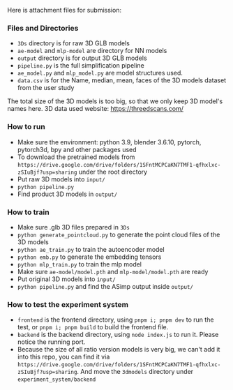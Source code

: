 Here is attachment files for submission:

### Files and Directories

- `3Ds` directory is for raw 3D GLB models
- `ae-model` and `mlp-model` are directory for NN models
- `output` directory is for output 3D GLB models
- `pipeline.py` is the full simplification pipeline
- `ae_model.py` and `mlp_model.py` are model structures used.
- `data.csv` is for the Name, median, mean, faces of the 3D models dataset from the user study

The total size of the 3D models is too big, so that we only keep 3D model's names here. 3D data used website: https://threedscans.com/

### How to run

- Make sure the environment: python 3.9, blender 3.6.10, pytorch, pytorch3d, bpy and other packages used
- To download the pretrained models from `https://drive.google.com/drive/folders/1SFntMCPCaKN7TMF1-qfhxlxc-zSIuBjf?usp=sharing` under the root directory
- Put raw 3D models into `input/`
- `python pipeline.py`
- Find product 3D models in `output/`

### How to train

- Make sure .glb 3D files prepared in `3Ds`
- `python generate_pointcloud.py` to generate the point cloud files of the 3D models
- `python ae_train.py` to train the autoencoder model
- `python emb.py` to generate the embedding tensors
- `python mlp_train.py` to train the mlp model
- Make sure `ae-model/model.pth` and `mlp-model/model.pth` are ready
- Put original 3D models into `input/`
- `python pipeline.py` and find the ASimp output inside `output/`

### How to test the experiment system

- `frontend` is the frontend directory, using `pnpm i; pnpm dev` to run the test, or `pnpm i; pnpm build` to build the frontend file.
- `backend` is the backend directory, using `node index.js` to run it. Please notice the running port.
- Because the size of all ratio version models is very big, we can't add it into this repo, you can find it via `https://drive.google.com/drive/folders/1SFntMCPCaKN7TMF1-qfhxlxc-zSIuBjf?usp=sharing`. And move the `3dmodels` directory under `experiment_system/backend`
